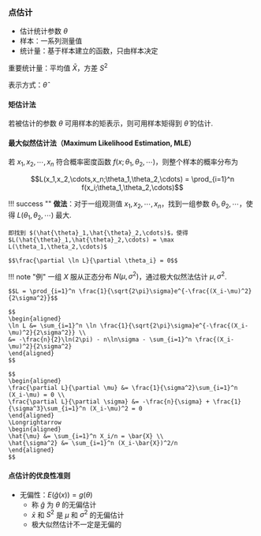 ### 点估计

- 估计统计参数 $\theta$
- 样本：一系列测量值
- 统计量：基于样本建立的函数，只由样本决定

重要统计量：平均值 $\bar{X}$，方差 $S^2$

表示方式：$\hat{\theta}$

#### 矩估计法

若被估计的参数 $\theta$ 可用样本的矩表示，则可用样本矩得到 $\hat{\theta}$ 的估计.

#### 最大似然估计法（Maximum Likelihood Estimation, MLE）

若 $x_1,x_2,\cdots,x_n$ 符合概率密度函数 $f(x;\theta_1,\theta_2,\cdots)$，则整个样本的概率分布为

$$L(x_1,x_2,\cdots,x_n;\theta_1,\theta_2,\cdots) = \prod_{i=1}^n f(x_i;\theta_1,\theta_2,\cdots)$$

!!! success ""
    **做法**：对于一组观测值 $x_1,x_2,\cdots,x_n$，找到一组参数 $\theta_1,\theta_2,\cdots$，使得 $L(\theta_1,\theta_2,\cdots)$ 最大.

    即找到 $(\hat{\theta}_1,\hat{\theta}_2,\cdots)$，使得 $L(\hat{\theta}_1,\hat{\theta}_2,\cdots) = \max L(\theta_1,\theta_2,\cdots)$

    $$\frac{\partial \ln L}{\partial \theta_i} = 0$$

!!! note "例"
    一组 $X$ 服从正态分布 $N(\mu,\sigma^2)$，通过极大似然法估计 $\mu,\sigma^2$.

    $$L = \prod_{i=1}^n \frac{1}{\sqrt{2\pi}\sigma}e^{-\frac{(X_i-\mu)^2}{2\sigma^2}}$$

    $$
    \begin{aligned}
    \ln L &= \sum_{i=1}^n \ln \frac{1}{\sqrt{2\pi}\sigma}e^{-\frac{(X_i-\mu)^2}{2\sigma^2}} \\
    &= -\frac{n}{2}\ln(2\pi) - n\ln\sigma - \sum_{i=1}^n \frac{(X_i-\mu)^2}{2\sigma^2}
    \end{aligned}
    $$
    
    $$
    \begin{aligned}
    \frac{\partial L}{\partial \mu} &= \frac{1}{\sigma^2}\sum_{i=1}^n (X_i-\mu) = 0 \\
    \frac{\partial L}{\partial \sigma} &= -\frac{n}{\sigma} + \frac{1}{\sigma^3}\sum_{i=1}^n (X_i-\mu)^2 = 0
    \end{aligned}
    \Longrightarrow
    \begin{aligned}
    \hat{\mu} &= \sum_{i=1}^n X_i/n = \bar{X} \\
    \hat{\sigma^2} &= \sum_{i=1}^n (X_i-\bar{X})^2/n
    \end{aligned}
    $$


#### 点估计的优良性准则

- 无偏性：$E(\hat{g}(x)) = g(\theta)$
  - 称 $\hat{g}$ 为 $\theta$ 的无偏估计
  - $\bar{x}$ 和 $S^2$ 是 $\mu$ 和 $\sigma^2$ 的无偏估计
  - 极大似然估计不一定是无偏的